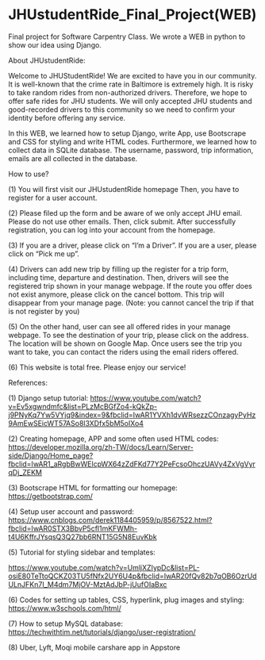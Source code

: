 
# JHUstudentRide_Final_Project(WEB)
Final project for Software Carpentry Class. We wrote a WEB in python to show our idea using Django.

About JHUstudentRide:

Welcome to JHUStudentRide! We are excited to have you in our community. It is well-known that the crime rate in Baltimore is extremely high. It is risky to take random rides from non-authorized drivers. Therefore, we hope to offer safe rides for JHU students. We will only accepted JHU students and good-recorded drivers to this community so we need to confirm your identity before offering any service.

In this WEB,   we learned how to setup Django, write App, use	Bootscrape and CSS for styling and write HTML codes. Furthermore, we learned how to collect data in SQLite database. The username, password, trip information, emails are all collected in the database.

How to use?

(1)	You will first visit our JHUstudentRide homepage Then, you have to register for a user account.

(2)	Please filed up the form and be aware of we only accept JHU email. Please do not use other emails. Then, click submit.   After successfully registration, you can log into your account from the homepage.

(3)	If you are a driver, please click on “I’m a Driver”. If you are a user, please click on “Pick me up”.

(4)	Drivers can add new trip by filling up the register for a trip form, including time, departure and destination. Then, drivers will see the registered trip shown in your manage webpage. If the route you offer does not exist anymore, please click on the cancel bottom. This trip will disappear from your manage page. (Note: you cannot cancel the trip if that is not register by you)



(5)	On the other hand, user can see all offered rides in your manage webpage. To see the destination of your trip, please click on the address. The location will be shown on Google Map. Once users see the trip you want to take, you can contact the riders using the email riders offered.

(6)	This website is total free. Please enjoy our service!

References:

(1)	Django setup tutorial:
https://www.youtube.com/watch?v=Ev5xgwndmfc&list=PLzMcBGfZo4-kQkZp-j9PNyKq7Yw5VYjq9&index=9&fbclid=IwAR1YVXh1dvWRsezzCOnzagyPyHz9AmEwSEicWT57ASo8l3XDfx5bM5oIXo4

(2)	Creating homepage, APP and some often used HTML codes:
https://developer.mozilla.org/zh-TW/docs/Learn/Server-side/Django/Home_page?fbclid=IwAR1_aRgbBwWElcpWX64zZdFKd77Y2PeFcsoOhczUAVy4ZxVgVyrqDj_ZEKM

(3)	Bootscrape HTML for formatting our homepage:
https://getbootstrap.com/

(4)	Setup user account and password: https://www.cnblogs.com/derek1184405959/p/8567522.html?fbclid=IwAR0STX3BbvP5cfl1mKFWMh-t4U6KffrJYsqsQ3Q27bb6RNT15G5N8EuvKbk

(5)	Tutorial for styling sidebar and templates:

https://www.youtube.com/watch?v=UmljXZIypDc&list=PL-osiE80TeTtoQCKZ03TU5fNfx2UY6U4p&fbclid=IwAR20fQv82b7qOB6OzrUdULnJFKn7I_M4dm7MjOV-MztAdJbP-jUufOIaBxc

(6)	Codes for setting up tables, CSS, hyperlink, plug images and styling:
https://www.w3schools.com/html/

(7)	How to setup MySQL database:
https://techwithtim.net/tutorials/django/user-registration/

(8)	Uber, Lyft, Moqi mobile carshare app in Appstore
